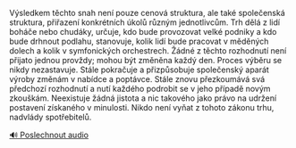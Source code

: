 
Výsledkem těchto snah není pouze cenová struktura, ale také společenská struktura, přiřazení konkrétních úkolů různým jednotlivcům. Trh dělá z lidí boháče nebo chudáky, určuje, kdo bude provozovat velké podniky a kdo bude drhnout podlahu, stanovuje, kolik lidí bude pracovat v měděných dolech a kolik v symfonických orchestrech. Žádné z těchto rozhodnutí není přijato jednou provždy; mohou být změněna každý den. Proces výběru se nikdy nezastavuje. Stále pokračuje a přizpůsobuje společenský aparát výroby změnám v nabídce a poptávce. Stále znovu přezkoumává svá předchozí rozhodnutí a nutí každého podrobit se v jeho případě novým zkouškám. Neexistuje žádná jistota a nic takového jako právo na udržení postavení získaného v minulosti. Nikdo není vyňat z tohoto zákonu trhu, nadvlády spotřebitelů.

[🔊 Poslechnout audio](/data/7-paragraphs/audio/chapter_62/para_003-Vsledkem-tchto-snah-nen-pouze-cenov-struktura.mp3)
